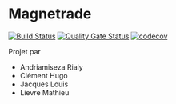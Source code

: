 # Magnetrade

[![Build Status](https://travis-ci.com/M2DL/2019-ivvq-magnetrade.svg?branch=master)](https://travis-ci.com/M2DL/2019-ivvq-magnetrade)
[![Quality Gate Status](https://sonarcloud.io/api/project_badges/measure?project=M2DL_2019-ivvq-magnetrade&metric=alert_status)](https://sonarcloud.io/dashboard?id=M2DL_2019-ivvq-magnetrade)
[![codecov](https://codecov.io/gh/M2DL/2019-ivvq-magnetrade/branch/master/graph/badge.svg)](https://codecov.io/gh/M2DL/2019-ivvq-magnetrade)

Projet par
* Andriamiseza Rialy
* Clément Hugo
* Jacques Louis
* Lievre Mathieu